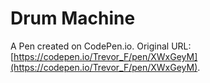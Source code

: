 # Drum Machine

A Pen created on CodePen.io. Original URL: [https://codepen.io/Trevor_F/pen/XWxGeyM](https://codepen.io/Trevor_F/pen/XWxGeyM).

